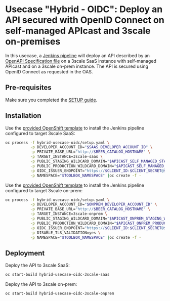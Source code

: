 # Usecase "Hybrid - OIDC": Deploy an API secured with OpenID Connect on self-managed APIcast and 3scale on-premises

In this usecase, a [Jenkins pipeline](Jenkinsfile) will deploy an API described by an [OpenAPI Specification file](swagger.json) on a 3scale SaaS instance with self-managed APIcast and on a 3scale on-prem instance. The API is secured using OpenID Connect as requested in the OAS.

## Pre-requisites

Make sure you completed the [SETUP guide](../SETUP.md).

## Installation

Use the [provided OpenShift template](setup.yaml) to install the Jenkins pipeline configured to target 3scale SaaS:

```sh
oc process -f hybrid-usecase-oidc/setup.yaml \
           -p DEVELOPER_ACCOUNT_ID="$SAAS_DEVELOPER_ACCOUNT_ID" \
           -p PRIVATE_BASE_URL="http://$BEER_CATALOG_HOSTNAME" \
           -p TARGET_INSTANCE=3scale-saas \
           -p PUBLIC_STAGING_WILDCARD_DOMAIN="$APICAST_SELF_MANAGED_STAGING_WILDCARD_DOMAIN" \
           -p PUBLIC_PRODUCTION_WILDCARD_DOMAIN="$APICAST_SELF_MANAGED_PRODUCTION_WILDCARD_DOMAIN" \
           -p OIDC_ISSUER_ENDPOINT="https://$CLIENT_ID:$CLIENT_SECRET@$SSO_HOSTNAME/auth/realms/$REALM" \
           -p NAMESPACE="$TOOLBOX_NAMESPACE" |oc create -f -
```

Use the [provided OpenShift template](setup.yaml) to install the Jenkins pipeline configured to target 3scale on-prem:

```sh
oc process -f hybrid-usecase-oidc/setup.yaml \
           -p DEVELOPER_ACCOUNT_ID="$ONPREM_DEVELOPER_ACCOUNT_ID" \
           -p PRIVATE_BASE_URL="http://$BEER_CATALOG_HOSTNAME" \
           -p TARGET_INSTANCE=3scale-onprem \
           -p PUBLIC_STAGING_WILDCARD_DOMAIN="$APICAST_ONPREM_STAGING_WILDCARD_DOMAIN" \
           -p PUBLIC_PRODUCTION_WILDCARD_DOMAIN="$APICAST_ONPREM_PRODUCTION_WILDCARD_DOMAIN" \
           -p OIDC_ISSUER_ENDPOINT="https://$CLIENT_ID:$CLIENT_SECRET@$SSO_HOSTNAME/auth/realms/$REALM" \
           -p DISABLE_TLS_VALIDATION=yes \
           -p NAMESPACE="$TOOLBOX_NAMESPACE" |oc create -f -
```

## Deployment

Deploy the API to 3scale SaaS:

```sh
oc start-build hybrid-usecase-oidc-3scale-saas
```

Deploy the API to 3scale on-prem:

```sh
oc start-build hybrid-usecase-oidc-3scale-onprem
```
